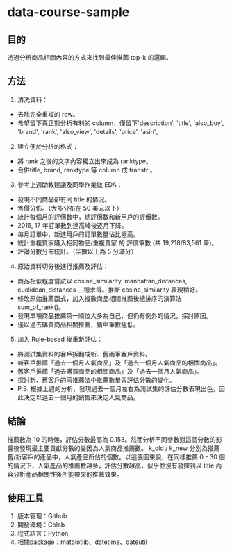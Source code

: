 # data-course-sample
## 目的
透過分析商品相關內容的方式來找到最佳推薦 top-k 的邏輯。

## 方法
1. 清洗資料：
- 去除完全重複的 row。
- 希望留下真正對分析有利的 column，僅留下'description', 'title', 'also_buy', 'brand', 'rank', 'also_view', 'details', 'price', 'asin'。

2. 建立便於分析的格式：
- 將 rank 之後的文字內容獨立出來成為 ranktype。
- 合併title, brand, ranktype 等 column 成 transtr 。

3. 參考上週助教建議及同學作業做 EDA：
- 發現不同商品卻有同 title 的情況。
- 售價分佈。（大多分布在 50 美元以下）
- 統計每個月的評價數中，總評價數和新用戶的評價數。
- 2016, 17 年訂單數到達高峰後逐月下降。
- 每月訂單中，新進用戶的訂單數量佔比極高。
- 統計重複買家購入相同物品/重複買家 的 評價筆數 (共 19,218/83,561 筆)。
- 評論分數分佈統計。（半數以上為 5 分滿分）

4. 原始資料切分後進行推薦及評估：
- 商品相似程度嘗試以 cosine_similarity, manhattan_distances, euclidean_distances 三種求得。推斷 cosine_similarity 表現稍好。
- 修改原始推薦函式，加入複數商品相關推薦後總排序的演算法 sum_of_rank()。
- 發現單項商品推薦第一順位大多為自己，但仍有例外的情況，探討原因。
- 僅以過去購買商品相關推薦，猜中筆數極低。

5. 加入 Rule-based 後重新評估：
- 將測試集資料的客戶拆翻成新、舊兩筆客戶資料。
- 新客戶推薦「過去一個月人氣商品」及「過去一個月人氣商品的相關商品」。
- 舊客戶推薦「過去購買商品的相關商品」及「過去一個月人氣商品」。
- 探討新、舊客戶的兩推薦法中推薦數量與評估分數的變化。
- P.S. 根據上週的分析，發現過去一個月左右為測試集的評估分數表現出色，因此決定以過去一個月的銷售來決定人氣商品。

## 結論
推薦數為 10 的時候，評估分數最高為 0.153。然而分析不同參數對這個分數的影響後發現最主要貢獻分數的變因為人氣商品推薦數。
k_old / k_new 分別為推薦舊/新客戶的產品中，人氣產品所佔的個數。以這張圖來說，在同樣推薦 0 - 30 個的情況下，人氣產品的推薦數越多，評估分數越高，似乎並沒有發揮到以 title 內容分析產品相關性後所能帶來的推薦效果。

## 使用工具
1. 版本管理：Github
2. 開發環境：Colab
3. 程式語言：Python
4. 相關package：matplotlib、datetime、dateutil
